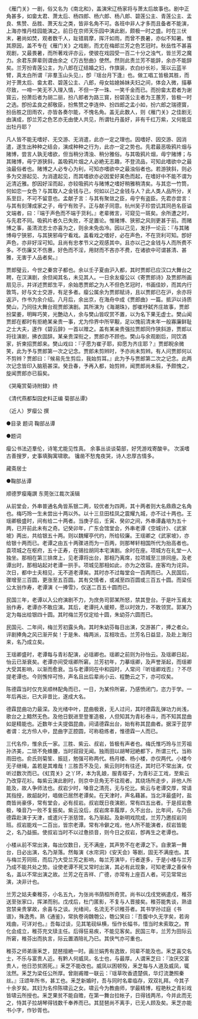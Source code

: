 <!-- { "loadSidebar": true } -->
《雁门关》一剧，俗又名为《南北和》，盖演宋辽杨家将与萧太后故事也。剧中正角甚多，如畲太君、萧太后、杨四郎、杨六郎、杨八郎、碧莲公主、青莲公主、孟良、焦赞、岳胜、萧天左之类，皆非名角不可。各班中非人才多而且备者不能演，上海亦惟丹桂园能演之。前日在京师天乐园中演此剧，颇极一时之盛。时在三伏末，暑尚如焚，观者数千人，趾错肩摩，挥汗如雨，而曾不畏暑，亦似不知暑。惟其原因，盖不专在《雁门关》之戏剧，而尤在梅郎兰芳之色艺冠时。秋岳性不甚喜观剧，又最畏暑，而所著戏评亦云，使彼在戏园受一百二十分之浊气，皆兰芳之魔力。余君东屏辈则谓由余之《万古愁曲》使然。然则此责兰芳不能辞，余亦不能辞矣。兰芳扮青莲公主，为八郎在辽结婚之妇，作旗装，衣白纱长衫，笼以云蓝半臂，真太白所谓『非羣玉山头见』，卽『瑶台月下逢』也。做工唱工皆极其胜，而对于萧太后、畲太君、碧莲公主、八郎，母女姑媳姊妹夫妇之间，体会入微，描摹尽致，一啼一笑无不入理入情，不但一字一珠、一笑千金而已。而扮畲太君者为谢寳云，扮萧后者为胡二丽，扮八郎者为路三寳，扮碧莲公主者为王蕙芳，皆极一时之选。卽扮孟良之郝敬臣，扮焦赞之李连仲、扮四郎之孟小如，扮六郎之瑞德寳，扮岳胜之田雨农，亦皆各奏尔能，不愧名角。盖无此数人，则《雁门关》之佳剧无由演成，卽兰芳之色艺亦无由使人共见，所谓牡丹虽好，非有千红万紫，又何能显出牡丹耶？

凡人皆不能无嗜好、无交游、无消遣，此亦一定之理也。因嗜好、因交游、因消遣，遂生出种种之结会，演成种种之行为，此亦一定之势也。先君最恶吸鸦片烟与赌博，尝言人孰无嗜欲，但当稍分清浊、稍分雅俗。与其吸鸦片烟，毋宁赌博；与其赌博，毋宁游狭斜，盖吸鸦片烟之人必絶无志趣，不登流品，可知此嗜欲中之最浊最俗者也。赌博之人必专心为利，可知亦嗜欲中之最浊俗者也。若游狭斜，则必多为交游起见、为消遣起见，而其嗜欲亦必因爱好美色而起，在嗜好中不能不谓为近清近雅。卽因好淫而起，亦较吸鸦片与赌博之嗜好稍雅稍清矣。与其恋一竹筒，何如恋一女色？与其取人之金钱与己，何如以己之金钱与人？此人类人品所分，关系至巨，不可不留意也。孟献子言：与其有聚敛之臣，毋宁有盗臣。先君亦尝言：与其有刻薄成家之子，毋宁有败子。正与献子同意。杭州吴子珍尝讥其同邑名臣谥文端者，曰：『端于声色而不端于货利。』老辈微言，可窥见一斑矣。余所遭之时，与先君不同。吸鸦片者久已失败，不足置论。惟赌博、狭邪之风则更甚于前。而赌博之事，虽清流志士亦喜为之，则余未免齿冷。因以己见，发抒一论云：『与其赌博毋宁狭邪，与其狭邪毋宁看戏。盖看戏之嗜好，必在声色，不在货利可知。卽好声色，亦非好淫可知。且尚有忠孝节义之观感其中。且亦以己之金钱与人而所费不多。不伤廉又不伤惠，好色而不淫，用财而不吝亦不费，在诸欲中可谓甚清、甚雅，无害于人品者矣。』

贾郎璧云，今世之秦宫子都也。余以壬子夏由沪入都，其时贾郎已应汉口大舞台之聘，在汉演剧，余但闻其名，未见其人。一日余友瘿公以《寄贾郎诗》及贾郎所画扇见示，并详述贾郎生平，余始悉贾郎之为人不但色艺冠时，书画佳妙，而其内行敦笃，好与文士交游，有足多者。瘿公属余为贾郎赋诗，且以贾郎已在沪，余亦将返沪，作书为余介绍。八月后，余出京，在海舟中成《贾郎曲》一篇。抵沪以诗质樊山，乃同往大舞台观贾郎演剧。其所演为《海潮珠》，卽崔杼弑齐庄故事，贾郎扮棠姜，明眸巧笑，光艶动人，余与樊山皆叹赏不置，以为名下果无虚士。樊山闻贾郎在都时有拒絶某亲贵一事，尤为伶界中所罕觏，足以愧前清末年一般寡廉鲜耻之士大夫，遂作《碧云辞》一首以赠之。盖有某亲贵强拉贾郎同作狭斜游，贾郎以将往演剧，拂衣固辞。某亲贵深衔之，贾郎亦不顾也。樊山与余观剧后，同饮酒家，折柬招贾郎来。樊山戏曰：『子愿为崔子耶，抑愿为齐庄耶？』贾郎睨余微笑，此为予与贾郎第一次之记念。贾郎未剪辫时，予亦尚未剪辫。有人问贾郎何以不剪辫？贾郎曰：『候易先生剪后，我始剪耳。』此为予与贾郎第二次之记念。此两次记念皆印入脑筋甚深。癸丑春，予再入都，始剪辫，闻贾郎尚未翦，予颇愧之，旋闻贾郎亦已翦矣。

《哭庵赏菊诗附録》终

《清代燕都梨园史料正编 菊部丛谭》

（近人）罗瘿公 撰

●目录
题词
鞠部丛谭

●题词

瘿公书法迈羣伦，诗笔尤能见性真。
余事丛谈谈菊部，好凭游戏寄酸辛。
次溪嗜古善搜罗，史事填胸寓啸歌。
镵凿不愁鬼夜哭，诗人忠厚古情多。

藏斋居士

●鞠部丛谭

顺德罗瘿庵譔 东莞张江裁次溪辑

从前堂会，外串普通名角皆系银二两，较优者为四两，其十两者则大名鼎鼎之名角也。梅巧玲一生未尝出十两以外。以十三旦田桂凤之震耀九城，亦不过十两也。王瑶卿极盛时，间有给二十两者。当庚子后，壬寅、癸卯之间，外串谭鑫培为五十两，已开前此未有之奇。记癸卯年，广东会馆堂会，外串老谭《空城计》、《武家坡》两出，共给银五十两。则以魏耀亭代约，所给较廉。王瑶卿之《武家坡》，亦给银十两而已。老谭之由五十两骤进而为一百两，则那琴轩相国所代为抬高者也。袁项城之在枢府，五十正寿，在锡拉胡同本宅演剧。余时在座。项城方在礼堂一人独坐。那相在第三排席上，见老谭将出台，那相乃离席，拉项城至三排同座。及老谭出时，那相站起对老谭一拱手。项城见那相如此，亦为之改容。座客均为诧异。次日，都中士夫相见，无不道老谭矣。其时亦不过每堂会一百两而已。入民国后，骤增至三百圆，更涨至五百圆。其有交情者，或减至四百圆或三百五十圆。而梁任公太翁作寿，老谭演《一捧雪》，仅送二百五十圆而已。

民国三年，老谭以入公府演剧不力，为庶务司郭某所怒，禁其登台。于是叶玉甫太翁作寿，老谭亦不敢应演。其后，老谭托人缓颊，愿以时效力，不敢领赏。郭某乃定为每出给银四十圆。其时梅兰芳仅定给十圆，朱幼芬六圆而已。

民国元、二年间，梅兰芳初露头角。其时朱幼芬每日出演，交游甚广，捧之者众。评剧捧角之风已渐开矣！于是朱、梅两派，互相攻击。兰芳名日益显，及赴上海归来，名乃成立矣。

王瑶卿盛时，老谭每与青衫配演，必瑶卿也。瑶卿之前则为孙怡云。及瑶卿日起，怡云已渐衰矣。老谭亦间受瑶卿所窘。兰芳初年，力摹瑶卿，及声誉渐起，而瑶卿大受其影响，以渐而愈衰。当与老谭同在中和园时，人常问『听瑶卿戏否』？不尽提老谭也。今则憔悴可怜，声名且出后辈尚小云、程艶云之下，亦可叹矣。

陈德霖当时仅充吴顺林配角而已，一日，为某伶所窘，乃感愤闭门，恣力于学。一年后再出，已大非昔比，遂成大名。

德霖昆曲功力最深。及光绪中叶，昆曲极衰，无人过问，其时德霖乱弹功力尚浅，歌台之上黯然无色。及他日鋭进至登峯造极，人但知其为青衫泰斗，而不知其昆曲如是精能也。近数年士夫提倡昆曲，间请德霖出台，始有称其昆曲者。据深于昆学者谓：北方伶人中，昆曲字正腔圆，可称稳练者，惟德霖一人而已。

三代名伶，惟余氏一家。三胜、紫云、叔岩，皆极有声者也。梅氏惟巧玲与兰芳祖孙济美，二琐不免蜂腰，当时寂寂无闻。独雨田以胡琴冠絶都下，所谓三代，当称雨田也。俞氏则菊笙、振廷，勉强可称两代。杨月楼、杨小楼，亦仅两代。小楼今无子继绳，盖若是其难哉！三胜吾不及见，紫云则时有往还，其时已不常出演，仅听过数次而已。《虹霓关》之丫环，本为乳娘，服青褶子，为青衫正工戏，至紫云乃改穿花衫。每紫云演此剧时，则京中旦角无不往观者。其绕场所走步，非他人所能及，故人争师法也。叔岩少时，嗓音之清亮，无与伦比。紫云与老谭交厚，常请其指授，故龆龀时，唱做已居然老谭矣。在天津时，声名藉甚。当北洋最盛时，盐商皆尚豪侈，常有堂会，必有叔岩。叔岩既日夜演剧，常有四五出者。于是叔岩惫极，嗓音乃一败不复振矣。紫云没后，叔岩席丰履厚，久不出台。比年间，与乃岳德霖赴演于天津，或遣兴于浙慈馆，名乃渐起。及新明戏院成，兰芳乃邀叔岩同班。叔岩能戏一二百出，皆宗老谭。常有冷僻之戏，他人所不能演者，叔岩皆能之，名乃益振。使叔岩当时不以过惫损音，则今日之叔岩，卽再生之老谭也。

小楼从前不常出演，每出仅数日，无不满座，其声势不在老谭之下。自隶第一舞台，日必出演，名乃渐落。然每演《水帘洞》《安天会》等剧，固无不满座也。其与梅兰芳同班，而后乃大受兰芳之影响，每兰芳演毕，行者遂多，于是小楼与兰芳乃成不能共处之势。设使老谭不死又常时出演，其必有此现象，可知老谭之善保令名，盖以不常出演之故。兰芳之在吉祥、广德，亦常有上座百人者。可见常常出演，决非计也。

兰芳之姑夫秦稚芬，小名五九，为张尚书荫桓所奇赏。尚书以戊戌党祸遣戍，稚芬送至张家口，挥涕而别。戊戌后，杜门匿影，不复与人晋接矣。稚芬能隽谈，熟谙宫禁亲贵掌故，余喜与之谈。光绪间，名流无不识稚芬者。其书学孙过庭《书谱》，殊逸秀。熟《通鉴》，常执卷询魏匏公，匏公笑曰：『吾腹中久无字矣，若询戏曲，可详对也。』吾每过谈，见其笔砚纵横，恒作长幅书，惜当时未索取之。育化会成立，稚芬充文牍主任。后得狂易疾，不能见客矣。民国三年，兰芳为田际云所窘，稚芬出而执言，际云置酒陪礼乃已。其侠气亦可重也。

稚芬之师弟唐釆芝，琵琶擅絶一时。画兰娟秀有逸致，同辈不能及也。釆芝喜交名士，不乐与富贵人近。有黔人何威凤，名士也，与最厚。人谓釆芝曰：『汝厌交富贵人，他日恐贫困死。』釆芝不能改也。威凤以困顿殁，釆芝每与人道及威凤，辄泫然。釆芝为梁任公所厚。曾刚甫赠一联云：『瑶草吹香遗楚佩，华灯流灔照秦丝。』汪颂年所书，甚工也。釆芝新婚时，吾与同时名辈临存，双双礼拜。今其子十余岁矣。其妇为名伶陈啸云之女。啸云今为教曲师，学最精博，程艳秋之青衫戏皆啸云所授也。釆芝果贫不能自赡，在第一舞台拉帐子，日得钱两吊，今并此而无之，恃其子拉胡琴得钱数千奉养而已。其琵琶尚不离手，已无人顾及矣。釆芝亦能书小字，作钞胥也。

